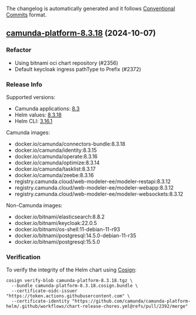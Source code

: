 The changelog is automatically generated and it follows [Conventional Commits](https://www.conventionalcommits.org/en/v1.0.0/) format.

## [camunda-platform-8.3.18](https://github.com/camunda/camunda-platform-helm/releases/tag/camunda-platform-8.3.18) (2024-10-07)

### Refactor

- Using bitnami oci chart repository (#2356)
- Default keycloak ingress pathType to Prefix (#2372)

<!-- generated by git-cliff -->
### Release Info

Supported versions:

- Camunda applications: [8.3](https://github.com/camunda/camunda-platform/releases?q=tag%3A8.3&expanded=true)
- Helm values: [8.3.18](https://artifacthub.io/packages/helm/camunda/camunda-platform/8.3.18#parameters)
- Helm CLI: [3.16.1](https://github.com/helm/helm/releases/tag/v3.16.1)

Camunda images:

- docker.io/camunda/connectors-bundle:8.3.18
- docker.io/camunda/identity:8.3.15
- docker.io/camunda/operate:8.3.16
- docker.io/camunda/optimize:8.3.14
- docker.io/camunda/tasklist:8.3.17
- docker.io/camunda/zeebe:8.3.16
- registry.camunda.cloud/web-modeler-ee/modeler-restapi:8.3.12
- registry.camunda.cloud/web-modeler-ee/modeler-webapp:8.3.12
- registry.camunda.cloud/web-modeler-ee/modeler-websockets:8.3.12

Non-Camunda images:

- docker.io/bitnami/elasticsearch:8.8.2
- docker.io/bitnami/keycloak:22.0.5
- docker.io/bitnami/os-shell:11-debian-11-r93
- docker.io/bitnami/postgresql:14.5.0-debian-11-r35
- docker.io/bitnami/postgresql:15.5.0

### Verification

To verify the integrity of the Helm chart using [Cosign](https://docs.sigstore.dev/signing/quickstart/):

```shell
cosign verify-blob camunda-platform-8.3.18.tgz \
  --bundle camunda-platform-8.3.18.cosign.bundle \
  --certificate-oidc-issuer "https://token.actions.githubusercontent.com" \
  --certificate-identity "https://github.com/camunda/camunda-platform-helm/.github/workflows/chart-release-chores.yml@refs/pull/2392/merge"
```
